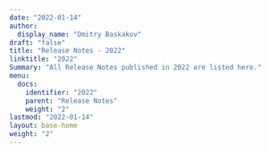 ```yaml
---
date: "2022-01-14"
author:
  display_name: "Dmitry Baskakov"
draft: "false"
title: "Release Notes - 2022"
linktitle: "2022"
Summary: "All Release Notes published in 2022 are listed here."
menu:
  docs:
    identifier: "2022"
    parent: "Release Notes"
    weight: "2"
lastmod: "2022-01-14"
layout: base-home
weight: "2"
---
```

